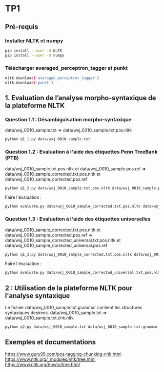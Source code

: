 # TP1

## Pré-requis

### Installer NLTK et numpy
```bash
pip install --user -U NLTK
pip install --user -U numpy
```

### Télécharger averaged_perceptron_tagger et punkt
```bash
nltk.download('averaged_perceptron_tagger')
nltk.download('punkt')
```


## 1. Evaluation de l’analyse morpho-syntaxique de la plateforme NLTK

### Question 1.1 : Désambiguïsation morpho-syntaxique
data/wsj_0010_sample.txt => data/wsj_0010_sample.txt.pos.nltk
```bash
python q1_1.py data/wsj_0010_sample.txt
```


### Question 1.2 : Evaluation à l'aide des étiquettes Penn TreeBank (PTB)
data/wsj_0010_sample.txt.pos.nltk et data/wsj_0010_sample.pos.ref => data/wsj_0010_sample_corrected.txt.pos.nltk et data/wsj_0010_sample_corrected.pos.ref
```bash
python q1_2.py data/wsj_0010_sample.txt.pos.nltk data/wsj_0010_sample.pos.ref
```

Faire l'évaluation :
```bash
python evaluate.py data/wsj_0010_sample_corrected.txt.pos.nltk data/wsj_0010_sample_corrected.pos.ref
```


### Question 1.3 : Evaluation à l'aide des étiquettes universelles
data/wsj_0010_sample_corrected.txt.pos.nltk et data/wsj_0010_sample_corrected.pos.ref => data/wsj_0010_sample_corrected_universal.txt.pos.nltk et data/wsj_0010_sample_corrected_universal.pos.ref
```bash
python q1_3.py data/wsj_0010_sample_corrected.txt.pos.nltk data/wsj_0010_sample_corrected.pos.ref data/POSTags_PTB_Universal_Linux.txt
```

Faire l'évaluation :
```bash
python evaluate.py data/wsj_0010_sample_corrected_universal.txt.pos.nltk data/wsj_0010_sample_corrected_universal.pos.ref
```


## 2 : Utilisation de la plateforme NLTK pour l'analyse syntaxique
Le fichier data/wsj_0010_sample.txt.grammar contient les structures syntaxiques desirees.
data/wsj_0010_sample.txt => data/wsj_0010_sample.txt.chk.nltk
```bash
python q2.py data/wsj_0010_sample.txt data/wsj_0010_sample.txt.grammar
```


## Exemples et documentations
https://www.guru99.com/pos-tagging-chunking-nltk.html
https://www.nltk.org/_modules/nltk/tree.html
https://www.nltk.org/howto/tree.html
